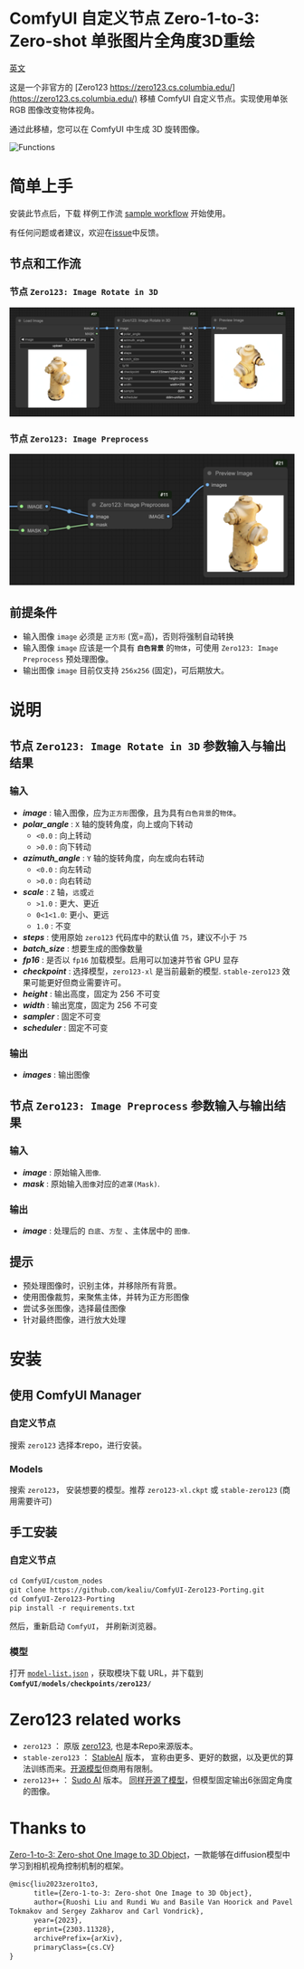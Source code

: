 # ComfyUI 自定义节点 Zero-1-to-3: Zero-shot 单张图片全角度3D重绘

[英文](README.md)

这是一个非官方的 [Zero123 https://zero123.cs.columbia.edu/](https://zero123.cs.columbia.edu/) 移植 ComfyUI 自定义节点。实现使用单张 RGB 图像改变物体视角。

通过此移植，您可以在 ComfyUI 中生成 3D 旋转图像。

![Functions](https://github.com/cvlab-columbia/zero123/blob/main/teaser.png)

# 简单上手

安装此节点后，下载 样例工作流 [sample workflow](sample/simple_workflow.json) 开始使用。

有任何问题或者建议，欢迎在[issue](https://github.com/kealiu/ComfyUI-Zero123-Porting/issues)中反馈。

## 节点和工作流

### 节点 `Zero123: Image Rotate in 3D`

![simple workflow](images/Zero123-Simple.png)

### 节点 `Zero123: Image Preprocess`

![simple image process](images/image_preprocess.png)

## 前提条件

- 输入图像 `image` 必须是 `正方形` (宽=高)，否则将强制自动转换
- 输入图像 `image` 应该是一个具有 **`白色背景`** 的`物体`，可使用 `Zero123: Image Preprocess` 预处理图像。
- 输出图像 `image` 目前仅支持 `256x256` (固定)，可后期放大。

# 说明

## 节点 `Zero123: Image Rotate in 3D` 参数输入与输出结果

### 输入

- **_image_** : 输入图像，应为`正方形`图像，且为具有`白色背景`的`物体`。
- **_polar_angle_** : `X` 轴的旋转角度，向上或向下转动
    - `<0.0` : 向上转动
    - `>0.0` : 向下转动
- **_azimuth_angle_** : `Y` 轴的旋转角度，向左或向右转动
    - `<0.0` : 向左转动
    - `>0.0` : 向右转动
- **_scale_** : `Z` 轴，`远`或`近`
    - `>1.0` : 更大、更近
    - `0<1<1.0`: 更小、更远
    - `1.0` : 不变
- **_steps_** : 使用原始 `zero123` 代码库中的默认值 `75`，建议不小于 `75`
- **_batch_size_** : 想要生成的图像数量
- **_fp16_** : 是否以 `fp16` 加载模型。启用可以加速并节省 GPU 显存
- **_checkpoint_** : 选择模型，`zero123-xl` 是当前最新的模型. `stable-zero123` 效果可能更好但商业需要许可。
- **_height_** : 输出高度，固定为 256 不可变
- **_width_** : 输出宽度，固定为 256 不可变
- **_sampler_** : 固定不可变
- **_scheduler_** : 固定不可变

### 输出

- **_images_** : 输出图像

## 节点 `Zero123: Image Preprocess` 参数输入与输出结果

### 输入

- **_image_** : 原始输入`图像`.
- **_mask_** : 原始输入`图像`对应的`遮罩(Mask)`.

### 输出

- **_image_** : 处理后的 `白底`、`方型` 、主体居中的 `图像`.

## 提示

- 预处理图像时，识别主体，并移除所有背景。
- 使用图像裁剪，来聚焦主体，并转为正方形图像
- 尝试多张图像，选择最佳图像
- 针对最终图像，进行放大处理

# 安装

## 使用 ComfyUI Manager

### 自定义节点

搜索 `zero123` 选择本repo，进行安装。

### Models

搜索 `zero123`， 安装想要的模型。推荐 `zero123-xl.ckpt` 或 `stable-zero123` (商用需要许可)

## 手工安装

### 自定义节点

```
cd ComfyUI/custom_nodes
git clone https://github.com/kealiu/ComfyUI-Zero123-Porting.git
cd ComfyUI-Zero123-Porting
pip install -r requirements.txt
```

然后，重新启动 `ComfyUI`， 并刷新浏览器。

### 模型

打开 [`model-list.json`](model-list.json) ，获取模块下载 URL，并下载到 **`ComfyUI/models/checkpoints/zero123/`**

# Zero123 related works

- `zero123` ： 原版 [zero123](https://zero123.cs.columbia.edu/), 也是本Repo来源版本。
- `stable-zero123` ： [StableAI](https://stability.ai/) 版本， 宣称由更多、更好的数据，以及更优的算法训练而来。[开源模型]((https://huggingface.co/stabilityai/stable-zero123))但商用有限制。
- `zero123++` ： [Sudo AI](https://sudo.ai) 版本。 [同样开源了模型](https://github.com/SUDO-AI-3D/zero123plus)，但模型固定输出6张固定角度的图像。

# Thanks to

[Zero-1-to-3: Zero-shot One Image to 3D Object](https://github.com/cvlab-columbia/zero123)，一款能够在diffusion模型中学习到相机视角控制机制的框架。

```
@misc{liu2023zero1to3,
      title={Zero-1-to-3: Zero-shot One Image to 3D Object}, 
      author={Ruoshi Liu and Rundi Wu and Basile Van Hoorick and Pavel Tokmakov and Sergey Zakharov and Carl Vondrick},
      year={2023},
      eprint={2303.11328},
      archivePrefix={arXiv},
      primaryClass={cs.CV}
}
```
